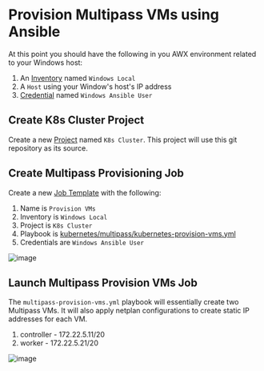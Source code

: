 # Provision Multipass VMs using Ansible

At this point you should have the following in you AWX environment related to your Windows host:

1. An [Inventory](https://docs.ansible.com/ansible-tower/latest/html/quickstart/create_inventory.html) named `Windows Local`
2. A `Host` using your Window's host's IP address
3. [Credential](https://docs.ansible.com/ansible-tower/latest/html/quickstart/create_credential.html) named `Windows Ansible User`

## Create K8s Cluster Project 

Create a new [Project](https://docs.ansible.com/ansible-tower/latest/html/quickstart/create_project.html) named `K8s Cluster`. This project will use this git repository as its source.

## Create Multipass Provisioning Job

Create a new [Job Template](https://docs.ansible.com/ansible-tower/latest/html/quickstart/create_job.html) with the following:

  1. Name is `Provision VMs` 
  2. Inventory is `Windows Local`
  4. Project is `K8s Cluster`
  5. Playbook is [kubernetes/multipass/kubernetes-provision-vms.yml](kubernetes/multipass/kubernetes-provision-vms.yml)
  6. Credentials are `Windows Ansible User`

![image](https://user-images.githubusercontent.com/16169323/163009577-e42a44a2-13a3-4e31-8ff9-362fbab73dbb.png)

## Launch Multipass Provision VMs Job

The `multipass-provision-vms.yml` playbook will essentially create two Multipass VMs. It will also apply netplan configurations to create static IP addresses for each VM. 
1. controller - 172.22.5.11/20
2. worker - 172.22.5.21/20

![image](https://user-images.githubusercontent.com/16169323/162809617-eeb5b3aa-91f6-400e-9746-b232e741a415.png)


